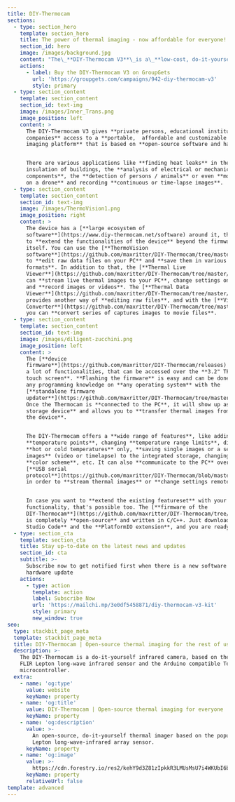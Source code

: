 ```yaml
---
title: DIY-Thermocam
sections:
  - type: section_hero
    template: section_hero
    title: The power of thermal imaging - now affordable for everyone!
    section_id: hero
    image: /images/background.jpg
    content: "The\_**DIY-Thermocam V3**\_is a\_**low-cost, do-it-yourself**\_thermal imager, based on the popular radiometric\_**FLIR Lepton**\_sensor and an **open-source ecosystem**.\n"
    actions:
      - label: Buy the DIY-Thermocam V3 on GroupGets
        url: 'https://groupgets.com/campaigns/942-diy-thermocam-v3'
        style: primary
  - type: section_content
    template: section_content
    section_id: text-img
    image: /images/Inner_Trans.png
    image_position: left
    content: >
      The DIY-Thermocam V3 gives **private persons, educational institutes and
      companies** access to a **portable,  affordable and customizable thermal
      imaging platform** that is based on **open-source software and hardware**.


      There are various applications like **finding heat leaks** in the
      insulation of buildings, the **analysis of electrical or mechanical
      components**, the **detection of persons / animals** or even **mounting it
      on a drone** and recording **continuous or time-lapse images**.
  - type: section_content
    template: section_content
    section_id: text-img
    image: /images/ThermoVision1.png
    image_position: right
    content: >
      The device has a [**large ecosystem of
      software**](https://www.diy-thermocam.net/software) around it, that allows
      to **extend the functionalities of the device** beyond the firmware
      itself. You can use the [**ThermoVision
      software**](https://github.com/maxritter/DIY-Thermocam/tree/master/Software/Thermal%20Analysis%20Software)
      to **edit raw data files on your PC** and **save them in various file
      formats**. In addition to that, the [**Thermal Live
      Viewer**](https://github.com/maxritter/DIY-Thermocam/tree/master/Software/Thermal%20Live%20Viewer)
      can **stream live thermal images to your PC**, change settings on the fly
      and **record images or videos**. The [**Thermal Data
      Viewer**](https://github.com/maxritter/DIY-Thermocam/tree/master/Software/Thermal%20Data%20Viewer)
      provides another way of **editing raw files**, and with the [**Video
      Converter**](https://github.com/maxritter/DIY-Thermocam/tree/master/Software/Video%20Converter)
      you can **convert series of captures images to movie files**.
  - type: section_content
    template: section_content
    section_id: text-img
    image: /images/diligent-zucchini.png
    image_position: left
    content: >
      The [**device
      firmware**](https://github.com/maxritter/DIY-Thermocam/releases) provides
      a lot of functionalities, that can be accessed over the **3.2" TFT LCD
      touch screen**. **Flashing the firmware** is easy and can be done without
      any programming knowledge on **any operating system** with the
      [**standalone firmware
      updater**](https://github.com/maxritter/DIY-Thermocam/tree/master/Software/Firmware%20Updater).
      Once the Thermocam is **connected to the PC**, it will show up as a **mass
      storage device** and allows you to **transfer thermal images from or to
      the device**.


      The DIY-Thermocam offers a **wide range of features**, like adding
      **temperature points**, changing **temperature range limits**, displaying
      **hot or cold temperatures** only, **saving single images or a series of
      images** (video or timelapse) to the integrated storage, changing the
      **color scheme**, etc. It can also **communicate to the PC** over the
      [**USB serial
      protocol**](https://github.com/maxritter/DIY-Thermocam/blob/master/Documents/SerialProtocol\_15.pdf),
      in order to **stream thermal images** or **change settings remotely**.


      In case you want to **extend the existing featureset** with your own
      functionality, that's possible too. The [**firmware of the
      DIY-Thermocam**](https://github.com/maxritter/DIY-Thermocam/tree/master/Firmware_V3)
      is completely **open-source** and written in C/C++. Just download **Visual
      Studio Code** and the **PlatformIO extension**, and you are ready to go!
  - type: section_cta
    template: section_cta
    title: Stay up-to-date on the latest news and updates
    section_id: cta
    subtitle: >-
      Subscribe now to get notified first when there is a new software or
      hardware update
    actions:
      - type: action
        template: action
        label: Subscribe Now
        url: 'https://mailchi.mp/3e0df5458871/diy-thermocam-v3-kit'
        style: primary
        new_window: true
seo:
  type: stackbit_page_meta
  template: stackbit_page_meta
  title: DIY-Thermocam | Open-source thermal imaging for the rest of us
  description: >-
    The DIY-Thermocam is a do-it-yourself infrared camera, based on the popular
    FLIR Lepton long-wave infrared sensor and the Arduino compatible Teensy 4.1
    microcontroller.
  extra:
    - name: 'og:type'
      value: website
      keyName: property
    - name: 'og:title'
      value: DIY-Thermocam | Open-source thermal imaging for everyone
      keyName: property
    - name: 'og:description'
      value: >-
        An open-source, do-it-yourself thermal imager based on the popular FLIR
        Lepton long-wave-infrared array sensor.
      keyName: property
    - name: 'og:image'
      value: >-
        https://cdn.forestry.io/res2/kehY9d3Z81zIpkkR3LMUsMsU7i4WKUbI6bEfHfrCCEs/fit/512/512/sm/0/aHR0cHM6Ly9hcHAu/Zm9yZXN0cnkuaW8v/cmFpbHMvYWN0aXZl/X3N0b3JhZ2UvYmxv/YnMvZXlKZmNtRnBi/SE1pT25zaWJXVnpj/MkZuWlNJNklrSkJh/SEJDU1dOTlFXY3dQ/U0lzSW1WNGNDSTZi/blZzYkN3aWNIVnlJ/am9pWW14dllsOXBa/Q0o5ZlE9PS0tOTdl/MWEzN2RjYmE2MTQ5/MWMzNzkzMjI0NDU1/MzUxNDU4MzIwMjc0/MC9Mb2dvX0xhcmdl/LnBuZw
      keyName: property
      relativeUrl: false
template: advanced
---
```


